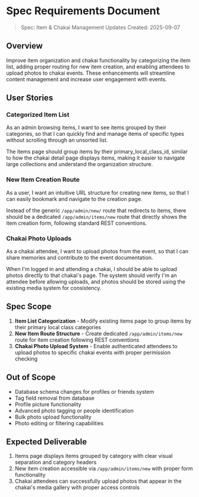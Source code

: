 # Spec Requirements Document

> Spec: Item & Chakai Management Updates
> Created: 2025-09-07

## Overview

Improve item organization and chakai functionality by categorizing the item list, adding proper routing for new item creation, and enabling attendees to upload photos to chakai events. These enhancements will streamline content management and increase user engagement with events.

## User Stories

### Categorized Item List

As an admin browsing items, I want to see items grouped by their categories, so that I can quickly find and manage items of specific types without scrolling through an unsorted list.

The items page should group items by their primary_local_class_id, similar to how the chakai detail page displays items, making it easier to navigate large collections and understand the organization structure.

### New Item Creation Route

As a user, I want an intuitive URL structure for creating new items, so that I can easily bookmark and navigate to the creation page.

Instead of the generic `/app/admin/new/` route that redirects to items, there should be a dedicated `/app/admin/items/new` route that directly shows the item creation form, following standard REST conventions.

### Chakai Photo Uploads

As a chakai attendee, I want to upload photos from the event, so that I can share memories and contribute to the event documentation.

When I'm logged in and attending a chakai, I should be able to upload photos directly to that chakai's page. The system should verify I'm an attendee before allowing uploads, and photos should be stored using the existing media system for consistency.

## Spec Scope

1. **Item List Categorization** - Modify existing items page to group items by their primary local class categories
2. **New Item Route Structure** - Create dedicated `/app/admin/items/new` route for item creation following REST conventions
3. **Chakai Photo Upload System** - Enable authenticated attendees to upload photos to specific chakai events with proper permission checking

## Out of Scope

- Database schema changes for profiles or friends system
- Tag field removal from database
- Profile picture functionality
- Advanced photo tagging or people identification
- Bulk photo upload functionality
- Photo editing or filtering capabilities

## Expected Deliverable

1. Items page displays items grouped by category with clear visual separation and category headers
2. New item creation accessible via `/app/admin/items/new` with proper form functionality
3. Chakai attendees can successfully upload photos that appear in the chakai's media gallery with proper access controls